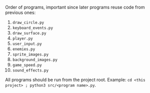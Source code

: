 Order of programs, important since later programs reuse code from previous ones:

1.  `draw_circle.py`
1.  `keyboard_events.py`
1.  `draw_surface.py`
1.  `player.py`
1.  `user_input.py`
1.  `enemies.py`
1.  `sprite_images.py`
1.  `background_images.py`
1.  `game_speed.py`
1.  `sound_effects.py`

All programs should be run from the project root.
Example: `cd <this project> ; python3 src/<program name>.py`.
